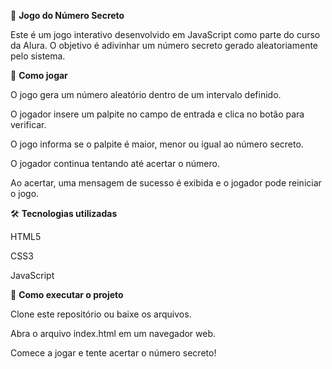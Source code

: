 🎲 **Jogo do Número Secreto**

Este é um jogo interativo desenvolvido em JavaScript como parte do curso da Alura. O objetivo é adivinhar um número secreto gerado aleatoriamente pelo sistema.

🚀 **Como jogar**

O jogo gera um número aleatório dentro de um intervalo definido.

O jogador insere um palpite no campo de entrada e clica no botão para verificar.

O jogo informa se o palpite é maior, menor ou igual ao número secreto.

O jogador continua tentando até acertar o número.

Ao acertar, uma mensagem de sucesso é exibida e o jogador pode reiniciar o jogo.

🛠 **Tecnologias utilizadas**

HTML5

CSS3

JavaScript

📌 **Como executar o projeto**

Clone este repositório ou baixe os arquivos.

Abra o arquivo index.html em um navegador web.

Comece a jogar e tente acertar o número secreto!

